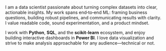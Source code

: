 I am a data scientist passionate about turning complex datasets into clear, actionable insights. My work spans end‑to‑end ML: framing business questions, building robust pipelines, and communicating results with clarity. I value readable code, sound experimentation, and a product mindset.

I work with **Python**, **SQL**, and the **scikit‑learn** ecosystem, and enjoy building interactive dashboards in **Power BI**. I love data visualization and strive to make analysis approachable for any audience—technical or not.
